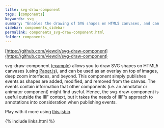 ```yaml
---
title: svg-draw-component
tags: [components]
keywords: svg
summary: "Enables the drawing of SVG shapes on HTML5 canvases, and can be used as an overlay on top of images, deep zoom interfaces, and beyond"
sidebar: components_sidebar
permalink: components_svg-draw-component.html
folder: components
---
```

[https://github.com/viewdir/svg-draw-component](https://github.com/viewdir/svg-draw-component)

svg-draw-component ([example](http://viewdir.github.io/svg-draw-component/examples/)) allows you to draw SVG shapes on HTML5 canvases (using [Paper.js](http://paperjs.org/)), and can be used as an overlay on top of images, deep zoom interfaces, and beyond.  This component simply publishes events as shapes are added, modified, and removed from the canvas.  The events contain information that other components (i.e. an annotator or animator component) might find useful.  Hence, the svg-draw-component is useful outside the IIIF context, but it takes the needs of IIIF's approach to annotations into consideration when publishing events.

Play with it more using [this jsbin](http://jsbin.com/hikugu/7/edit?html,css,output).


{% include links.html %}

